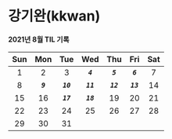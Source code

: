 # **강기완(kkwan)**

**2021년 8월 TIL 기록**

| Sun |    Mon    |    Tue     |    Wed     |    Thu     |    Fri     | Sat |
| :-: | :-------: | :--------: | :--------: | :--------: | :--------: | :-: |
|  1  |     2     |     3      | **_`4`_**  | **_`5`_**  | **_`6`_**  |  7  |
|  8  | **_`9`_** | **_`10`_** | **_`11`_** | **_`12`_** | **_`13`_** | 14  |
| 15  |    16     | **_`17`_** | **_`18`_** |     19     |     20     | 21  |
| 22  |    23     |     24     |     25     |     26     |     27     | 28  |
| 29  |    30     |     31     |            |            |            |     |

